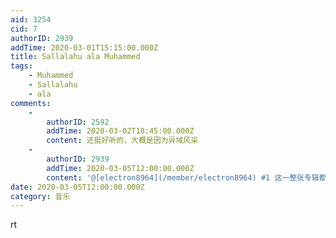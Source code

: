 ```yaml
---
aid: 3254
cid: 7
authorID: 2939
addTime: 2020-03-01T15:15:00.000Z
title: Sallalahu ala Muhammed
tags:
    - Muhammed
    - Sallalahu
    - ala
comments:
    -
        authorID: 2592
        addTime: 2020-03-02T18:45:00.000Z
        content: 还挺好听的，大概是因为异域风采
    -
        authorID: 2939
        addTime: 2020-03-05T12:00:00.000Z
        content: '@[electron8964](/member/electron8964) #1 这一整张专辑都特别满足。'
date: 2020-03-05T12:00:00.000Z
category: 音乐
---
```


rt
